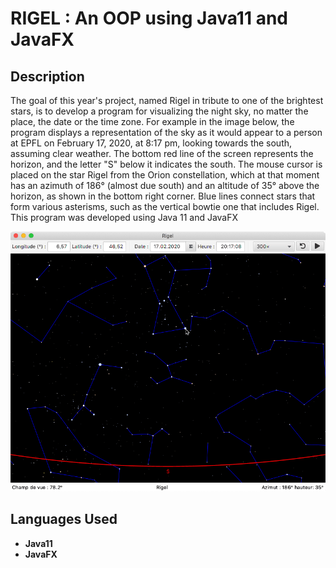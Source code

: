 <h1>RIGEL : An OOP using Java11 and JavaFX</h1>


<h2>Description</h2>

The goal of this year's project, named Rigel in tribute to one of the brightest stars, is to develop a program for visualizing the night sky, no matter the place, the date or the time zone. 
For example in the image below, the program displays a representation of the sky as it would appear to a person at EPFL on February 17, 2020, at 8:17 pm, looking towards the south, assuming clear weather. 
The bottom red line of the screen represents the horizon, and the letter "S" below it indicates the south. The mouse cursor is placed on the star Rigel from the Orion constellation, which at that moment has an azimuth of 186° (almost due south) and an altitude of 35° above the horizon, as shown in the bottom right corner. Blue lines connect stars that form various asterisms, such as the vertical bowtie one that includes Rigel. This program was developed using Java 11 and JavaFX

![Alt text](https://github.com/berradakech/RIGEL/blob/main/rigel%3B64.png)


<h2>Languages Used</h2>

- <b>Java11 </b> 
- <b>JavaFX </b> 

<!--
 ```diff
- text in red
+ text in green
! text in orange
# text in gray
@@ text in purple (and bold)@@
```
--!>
